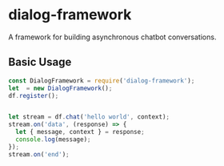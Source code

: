 # dialog-framework

A framework for building asynchronous chatbot conversations.

## Basic Usage

```javascript
const DialogFramework = require('dialog-framework');
let  = new DialogFramework();
df.register();


let stream = df.chat('hello world', context);
stream.on('data', (response) => {
  let { message, context } = response;
  console.log(message);
});
stream.on('end');
```
